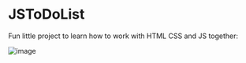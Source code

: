 # JSToDoList

Fun little project to learn how to work with HTML CSS and JS together: 

![image](https://github.com/stepiglia/JSToDoList/assets/16845540/75bbbf11-256f-457c-9376-c945a016bc0d)
